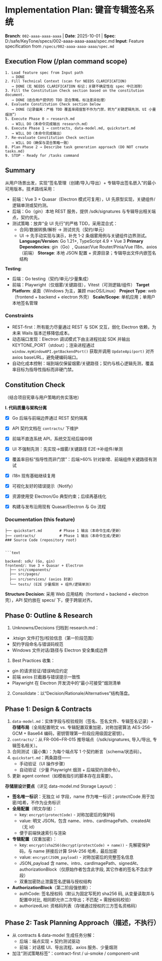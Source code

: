 # Implementation Plan: 键音专辑签名系统

**Branch**: `002-aaaa-aaaa-aaaa` | **Date**: 2025-10-01 | **Spec**: D:/safe/KeyTone/specs/002-aaaa-aaaa-aaaa/spec.md
**Input**: Feature specification from `/specs/002-aaaa-aaaa-aaaa/spec.md`

## Execution Flow (/plan command scope)

```text
1. Load feature spec from Input path
   → DONE
2. Fill Technical Context (scan for NEEDS CLARIFICATION)
   → DONE（无 NEEDS CLARIFICATION 标记；关键不确定性在 spec 中已消除）
3. Fill the Constitution Check section based on the constitution document.
   → DONE（结合用户提供的 TDD 混合策略，标注差异处理）
4. Evaluate Constitution Check section below
   → DONE（记录偏离：严格 TDD 覆盖率阈值暂不作为门禁，转为“关键逻辑先测、UI 小量烟测”）
5. Execute Phase 0 → research.md
   → WILL DO（本命令完成输出 research.md）
6. Execute Phase 1 → contracts, data-model.md, quickstart.md
   → WILL DO（本命令完成输出）
7. Re-evaluate Constitution Check section
   → WILL DO（确保与混合策略一致）
8. Plan Phase 2 → Describe task generation approach (DO NOT create tasks.md)
9. STOP - Ready for /tasks command
```

 
## Summary
从用户场景出发，实现“签名管理（创建/导入/导出）+ 专辑导出签名嵌入”的最小可用版本。技术路线采用：
- 前端：Vue 3 + Quasar（Electron 模式可复用），UI 先原型实现，关键组件/逻辑单测或契约测。
- 后端：Go（gin）本地 REST 服务，提供 /sdk/signatures 与专辑导出相关端点，契约优先。
- 测试策略：放弃“全 UI 先行”的严格 TDD，采用混合式：
  - 合同/数据转换/解析 → 测试优先（契约/单元）
  - UI → 先手动实现与演示，补充 1-2 条烟雾用例与关键组件边界测试。
**Language/Version**: Go 1.21+, TypeScript 4.9 + Vue 3
**Primary Dependencies**: gin（Go）, Quasar/Vue Router/Pinia/Vue I18n、axios（前端）
**Storage**: 本地 JSON 配置 + 资源目录；专辑导出文件内嵌签名结构

**Testing**:
- 后端：Go testing（契约/单元/少量集成）
- 前端：Playwright（仅烟雾/关键路径），Vitest（可测逻辑/组件）
**Target Platform**: 桌面（Windows 为主，兼顾 macOS/Linux）
**Project Type**: web（frontend + backend + electron 外壳）
**Scale/Scope**: 单机应用；单用户本地签名管理

 
### Constraints

- REST-first：所有能力尽量通过 REST 与 SDK 交互，弱化 Electron 依赖，为未来 Wails 版本迁移降低成本。
- 动态端口发现：Electron 调试模式下由主进程拉起 SDK 并输出 KEYTONE_PORT（stdout）；渲染进程通过 `window.myWindowAPI.getBackendPort()` 获取并调用 `UpdateApi(port)` 对齐 axios baseURL，避免硬编码端口。
- 自动化成本控制：端到端仅保留烟雾/关键路径；契约与核心逻辑先测，覆盖率目标为指导性指标而非硬门禁。

 
 
## Constitution Check

（结合项目宪章与用户策略的务实落地）


**I. 代码质量与架构分离**
- [x] Go 后端与前端边界通过 REST 契约隔离
- [x] API 契约文档在 `contracts/` 下维护
- [x] 前端不直连系统 API，系统交互经后端中转
- [x] UI 不强制先测：先实现→烟雾/关键路径 E2E→补组件/单测

- [x] 覆盖率目标“指导性而非门禁”：后端>60% 针对新增、前端组件关键路径有测试
- [x] i18n 现有基础继续复用

- [x] 可视化友好的错误提示（Notify）
- [x] 资源使用受 Electron/Go 典型约束；后续再基线化


- [x] 构建与发布沿用现有 Quasar/Electron 与 Go 流程


### Documentation (this feature)


```text
├── quickstart.md        # Phase 1 输出（本命令生成/更新）
├── contracts/           # Phase 1 输出（本命令生成/更新）
### Source Code (repository root)


```text

backend: sdk/ (Go, gin)
frontend/: Vue 3 + Quasar + Electron
  ├── src/components/
  ├── src/pages/
  ├── src/services/ (axios 封装)
  └── tests/ (E2E 少量烟测 + 组件/逻辑单测)
```

**Structure Decision**: 采用 Web 应用结构（frontend + backend + electron 壳），API 契约放在 specs/ 下，便于跨层对齐。


 
## Phase 0: Outline & Research

1) Unknowns/Decisions 归档到 research.md：

- .ktsign 文件打包/校验信息（第一阶段范围）
- 契约字段命名与错误码规范
- Windows 文件对话/路径与 Electron 安全集成边界

1) Best Practices 收集：
- gin 的请求验证/错误响应约定
- 前端 axios 拦截器与错误提示一致性
- Playwright 在 Electron 开发流中的“最小可接受”烟测清单

2) Consolidate：以“Decision/Rationale/Alternatives”结构落盘。

 
## Phase 1: Design & Contracts

1) `data-model.md`：实体字段与校验规则（签名、签名文件、专辑签名记录）+ **存储布局**（全局配置明文 vs. 专辑配置双重加密，对称加密算法 AES-256-GCM + Base64 编码，密钥管理第一阶段应用级固定密钥）。
2) `contracts/`：从 FR-006~FR-015 推导端点（/sdk/signatures, 导入/导出, 专辑签名相关）。
3) 合同测试（最小集）：为每个端点写 1 个契约断言（schema/状态码）。
4) `quickstart.md`：两条路径——
   - 手动验证（UI 操作步骤）
   - 自动验证（少量 Playwright 烟测 + 后端契约测命令）。
5) 更新 agent context（如模板指引的脚本存在且需要）。

**存储层设计要点**（详见 data-model.md Storage Layout）：

- **签名唯一标识**：无独立 id 字段，name 作为唯一标识；protectCode 用于加密/哈希，不作为业务标识
- **全局配置**（明文存储）：
  - key: `encrypt(protectCode)` - 对称加密后的保护码
  - value: 明文 JSON，包含 name、intro、cardImagePath、createdAt（无 id）
  - 便于前端快速索引与渲染
- **专辑配置**（双重加密）：
  - key: `encrypt(sha256(decrypt(protectCode) + name))` - 先解密保护码，与 name 拼接后计算 SHA-256 哈希，最后加密
  - value: `encrypt(JSON_payload)` - 对称加密后的完整签名信息
  - JSON_payload 含 name、intro、cardImagePath、signedAt、authorizationBlock（仅原始作者包含此字段, 其它作者的签名不含此字段）
  - 双重加密防止泄露签名逻辑与授权结构
- **AuthorizationBlock**（第二阶段强依赖）：
  - authCode: 签名授权码（默认为固定写死的 sha256 码, 从变量读取并与配置中对比, 相同即允许二次导出；不匹配 = 需授权码校验）
  - authorizedList: 资格码列表（存储通过授权的三方签名资格码）

 
 
## Phase 2: Task Planning Approach（描述，不执行）

- 从 contracts & data-model 生成任务分解：
  - 后端：端点实现 + 契约测试驱动
  - 前端：对话框 UI、导出流程、axios 服务、少量烟测
- 加注“测试策略标签”：contract-first / ui-smoke / component-unit
